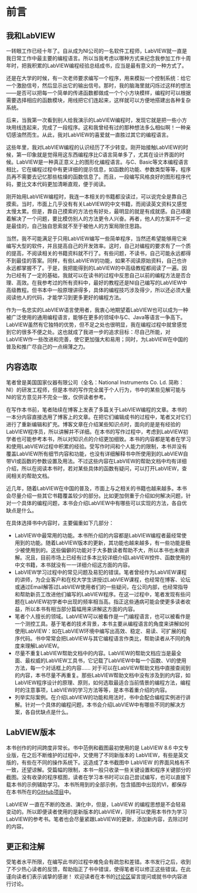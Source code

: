# 前言

## 我和LabVIEW

一转眼工作已经十年了。自从成为NI公司的一名软件工程师，LabVIEW就一直是我日常工作中最主要的编程语言。所以当我考虑以哪种方式来纪念我参加工作十周年时，把我积累的LabVIEW编程经验总结成书，应当是最有意义的一种方式了。

还是在大学的时候，有一次老师要求编写一个程序，用来模拟一个控制系统：给它一个激励信号，然后显示出它的输出信号。那时，我的脑海里就闪烁过这样的想法——是否可以把每一个简单的传递函数都做成一个个小方块模样，编程时可以根据需要选择相应的函数模块，用线把它们连起来，这样就可以方便地搭建出各种复杂系统。

后来，当我第一次看到别人给我演示的LabVIEW编程时，发现它就是把一些小方块用线连起来，完成了一段程序。这和我曾经有过的那种想法多么相似啊！一种亲切感油然而生。从此，我对LabVIEW的喜爱就一直胜过其它的编程语言。

这些年里，我对LabVIEW编程的认识经历了不少转变。刚开始接触LabVIEW的时候，第一印象就是觉得用这东西编程序比C语言简单多了，尤其在设计界面的时候。LabVIEW是一种真正意义上的图形化编程语言。与C、Basic等文本编程语言相比，它在编程过程中有更详细的提示信息，如函数的功能、参数类型等等，程序员再不需要去记忆那些枯燥的函数信息了。而且，一段编写风格良好的图形程序代码，要比文本代码更加清晰直观，便于阅读。

刚开始用LabVIEW编程时，我连一本相关的书籍都没读过，可以说完全是靠自己摸索。当时，市面上几乎没有有关LabVIEW的中文书籍，而阅读英文资料又感觉太慢太累。但是，靠自己摸索的方法也有好处，最明显的就是有成就感。自己琢磨着解决了一个问题，要比模仿别人的方法更令人兴奋。再者，他人的方案并不一定是最佳的，自己独自思索就不至于被他人的方案局限住思路。

当然，我不可能满足于只用LabVIEW编写一些简单程序，当然还希望能够用它来编写大型的软件，并且提高自己的开发效率。这时，自己对编程的要求有了一个质的提高，不阅读相关的书籍资料就不行了。有些问题，不读书，自己可能永远都得不到最佳的答案。同样，有些LabVIEW的功能，如果不阅读原始资料，自己也许永远都掌握不了。于是，我把能得到的LabVIEW的中高级教程都阅读了一遍。因为已经有了一定的基础，我就可以在读书的过程中反思自己以前的编程方法是否合理、高效。在我参考过的所有资料中，最好的教程还是NI自己编写的LabVIEW中高级教程。但书本中一般原理讲得多，具体的编程技巧涉及得少，所以还必须大量阅读他人的代码，才能学习到更多更好的编程方法。

作为一名忠实的LabVIEW语言使用者，我衷心地期望着LabVIEW也可以成为一种被广泛使用的通用编程语言，能够在更多的领域中与C、Java等语言一争高下。LabVIEW虽然有它独特的优势，但不足之处也很明显，我在编程过程中就曾感觉到它的很多不便之处。这也就成了我进一步的追求目标：尽自己所能，对LabVIEW作一些改进和完善，使它更加强大和易用；同时，为LabVIEW在中国的普及和推广尽自己的一点绵薄之力。



## 内容选取
笔者曾是美国国家仪器有限公司（全名：National Instruments Co. Ld. 简称：NI）的研发工程师，但是本书的写作完全属于个人行为，书中的某些见解可能与NI的官方意见并不完全一致，仅供读者参考。

在写作本书前，笔者陆续在博客上发表了多篇关于LabVIEW编程的文章。本书的一本分内容直接选用了博客上的文章。在把它们编辑成书的过程中，笔者又对它们进行了重新编辑和扩充。博客文章在介绍某些知识点时，面向的是是有经验的LabVIEW程序员，所以讲解并不详细。在本书的写作过程中，考虑到LabVIEW初学者也可能参考本书，所以对知识点的介绍更加细致。本书的内容都是笔者在学习和使用LabVIEW过程中积累的经验。受写作时间和个人能力的限制，本书并没有覆盖LabVIEW所有细节内容和功能，也没有详细解释书中所使用到的LabVIEW自带VI或函数的参数设置及用法。不过这些内容在LabVIEW的帮助文档中均有详细介绍，所以在阅读本书时，若对某些具体的函数有疑问，可以打开LabVIEW，查阅相关的帮助文档。

近几年，随着LabVIEW在中国的普及，市面上与之相关的书籍也越来越多。本书会尽量介绍一些其它书籍覆盖较少的部分。比如更加侧重于介绍如何解决问题，针对一个具体的编程问题，本书会介绍LabVIEW中有哪些可以实现的方法，各自优缺点是什么。

在具体选择书中内容时，主要偏重如下几部分：

* LabVIEW中最常用的功能。本书所介绍的内容都是LabVIEW编程者最经常使用到的功能。随着LabVIEW版本的更新，其功能也越来越多，有一些功能是极少被使用到的。这些偏僻的功能对于大多数读者帮助不大，所以本书也未做讲解。况且，目前市场上已经有过多本比较详细介绍LabVIEW控件、函数使用的中文书籍，本书就没有一一详细介绍这方面的内容。
* LabVIEW学习过程中的常见问题及易犯的错误。笔者曾经作为LabVIEW课程的讲师，为企业客户和在校大学生讲授过LabVIEW课程，也经常在博客、论坛或通过Email解答过LabVIEW使用者们的一些疑问，在公司内部，也经常指导和帮助新员工改进他们编写的LabVIEW程序。在这一过程中，笔者发现有些问题在LabVIEW初学者中出现的频率相当高。指正这些通病可能会使更多读者收益，所以本书有相当部分篇幅用来讲解这方面的内容。
* 笔者个人擅长的领域。LabVIEW可以被看作是一门编程语言，也可以被看作是一个测控工具。基于笔者的技术背景，本书主要从编程语言的角度来讲解如何使用LabVIEW：如在LabVIEW环境中编写出高效、稳定、易读、可扩展的程序代码。书中常常会把LabVIEW与其它编程语言作类比，帮助读者从不同的角度来理解LabVIEW。
* 尽量不重复LabVIEW帮助文档中的内容。LabVIEW的帮助文档应当是最全面、最权威的LabVIEW工具书，它记载了LabVIEW中每一个函数、VI的使用方法，每一个对话框上的内容…… 对于可以在LabVIEW帮助文档中直接查阅到的内容，本书尽量不再重复。那些LabVIEW帮助文档中没有涉及到的内容，如LabVIEW程序设计的原理、原则，如何选取最适合当前情景的编程方法，编程时的注意事项，LabVIEW的学习方法等等，是本书着重介绍的内容。
* 列举实际案例。在介绍LabVIEW的功能和用法时，书中会配合编程实例进行讲解。针对一个具体的编程问题，本书会介绍LabVIEW中有哪些不同的解决方案，各自优缺点是什么。

## LabVIEW版本

本书创作的时间跨度非常长。书中范例和截图最初使用的是 LabVIEW 8.6 中文专业版，在之后不断维护的过程中，又使用了不同新版本的 LabVIEW，有些是英文版的，有些在不同的操作系统下。这造成了本书截图中 LabVIEW 的界面风格有不一致，还望谅解。受篇幅的限制，本书一般只收录一些关键设置和程序关键部分的截图。没有收录的程序框图，读者在学习本书时可以自己尝试编写，也可以直接下载本书的示例辅助学习。
本书所用到的全部示例，包含插图中出现的VI，都保存在本书所在的[GitHub项目](https://github.com/ruanqizhen/labview_book/tree/main/code)中。

LabVIEW 一直在不断的改进、演化中，但是，LabVIEW 的编程思想是不会轻易变动的。所以即便读者使用的是新版本的LabVIEW，同样可以使用本书作为学习LabVIEW的参考书。笔者也会尽量紧跟LabVIEW的更新，添加新内容，去除过时的内容。

## 更正和注解

受笔者水平所限，在编写此书的过程中难免会有疏忽和差错。本书发行之后，收到了不少热心读者的反馈，帮助指正了书中错误，使得笔者可以修正这些错误。在此谨向读者们表示诚挚的感谢！
欢迎读者在本书的[讨论区](https://github.com/ruanqizhen/labview_book/discussions)留言提问或就书中内容进行讨论。
